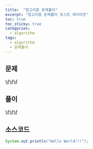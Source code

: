 ```yaml
---
title:  "알고리즘 문제풀이"
excerpt: "알고리즘 문제풀이 포스트 레이아웃"
toc: true
toc_sticky: true
categories:
  - algorithm
tags:
  - algorithm
  - 문제풀이
---
```

## 문제  
냠냠냠  
## 풀이  
냠냠냠  
## 소스코드  
```java
System.out.println("Hello World!!!");

```
